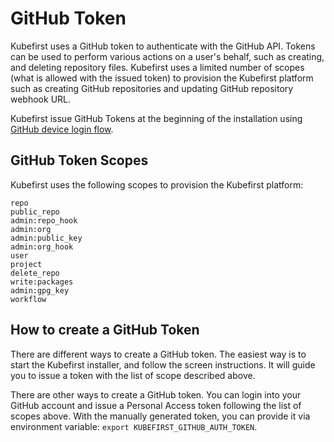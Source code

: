 # GitHub Token

Kubefirst uses a GitHub token to authenticate with the GitHub API. Tokens can be used to perform various actions on a user's behalf, such as creating, and deleting repository files. Kubefirst uses a limited number of scopes (what is allowed with the issued token) to provision the Kubefirst platform such as creating GitHub repositories and updating GitHub repository webhook URL. 

Kubefirst issue GitHub Tokens at the beginning of the installation using [GitHub device login flow](https://docs.github.com/en/developers/apps/building-oauth-apps/authorizing-oauth-apps#device-flow).

## GitHub Token Scopes

Kubefirst uses the following scopes to provision the Kubefirst platform:

```
repo 
public_repo 
admin:repo_hook 
admin:org 
admin:public_key 
admin:org_hook 
user 
project 
delete_repo 
write:packages 
admin:gpg_key 
workflow
```

## How to create a GitHub Token

There are different ways to create a GitHub token. The easiest way is to start the Kubefirst installer, and follow the screen instructions. It will guide you to issue a token with the list of scope described above.

There are other ways to create a GitHub token. You can login into your GitHub account and issue a Personal Access token following the list of scopes above. With the manually generated token, you can provide it via environment variable: `export KUBEFIRST_GITHUB_AUTH_TOKEN`.
